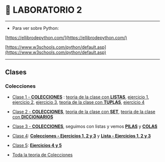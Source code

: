 # :book: LABORATORIO 2

---

- Para ver sobre Python:

[https://ellibrodepython.com/](https://ellibrodepython.com/)

[https://www.w3schools.com/python/default.asp](https://www.w3schools.com/python/default.asp)

---

## Clases

### Colecciones

- [Clase 1 - **COLECCIONES**](https://github.com/eugenia1984/UTN-FRSR-Programacion-1year-2semester/tree/main/laboratorio2/clase1_2_3) :  [teoria de la clase con **LISTAS**](https://github.com/eugenia1984/UTN-FRSR-Programacion-1year-2semester/tree/main/laboratorio2/clase1_2_3/listas.py),  [ejercicio 1](https://github.com/eugenia1984/UTN-FRSR-Programacion-1year-2semester/tree/main/laboratorio2/clase1_2_3/ejercicio1.py),  [ejercicio 2](https://github.com/eugenia1984/UTN-FRSR-Programacion-1year-2semester/tree/main/laboratorio2/clase1_2_3/ejercicio2.py),  [ejercicio 3](https://github.com/eugenia1984/UTN-FRSR-Programacion-1year-2semester/tree/main/laboratorio2/clase1_2_3/ejercicio3.py),  [teoria de la clase con **TUPLAS**](https://github.com/eugenia1984/UTN-FRSR-Programacion-1year-2semester/tree/main/laboratorio2/clase1_2_3/tuplas.py), [ejercicio 4](https://github.com/eugenia1984/UTN-FRSR-Programacion-1year-2semester/tree/main/laboratorio2/clase1_2_3/ejercicio4.py)


- [Clase 2 - **COLECCIONES**](https://github.com/eugenia1984/UTN-FRSR-Programacion-1year-2semester/tree/main/laboratorio2/clase1_2_3),  [teoria de la clase con **SET**](https://github.com/eugenia1984/UTN-FRSR-Programacion-1year-2semester/tree/main/laboratorio2/clase1_2_3/set.py),  [teoria de la clase con **DICCIONARIOS**](https://github.com/eugenia1984/UTN-FRSR-Programacion-1year-2semester/tree/main/laboratorio2/clase1_2_/diciconarios.py)


- [Clase 3 - **COLECCIONES**](https://github.com/eugenia1984/UTN-FRSR-Programacion-1year-2semester/tree/main/laboratorio2/clase1_2_3), seguimos con listas y vemos [**PILAS**](https://github.com/eugenia1984/UTN-FRSR-Programacion-1year-2semester/tree/main/laboratorio2/clase1_2_3/pilas.py) y [**COLAS**](https://github.com/eugenia1984/UTN-FRSR-Programacion-1year-2semester/tree/main/laboratorio2/clase1_2_3/colas.py)

- [Clase 4](https://github.com/eugenia1984/UTN-FRSR-Programacion-1year-2semester/tree/main/laboratorio2/clase4_5): [**Colecciones - Ejercicios 1, 2 y 3**](https://github.com/eugenia1984/UTN-FRSR-Programacion-1year-2semester/tree/main/laboratorio2/clase4_5/colecciones) y [**Lista - Ejercicios 1, 2 y 3**](https://github.com/eugenia1984/UTN-FRSR-Programacion-1year-2semester/tree/main/laboratorio2/clase4_5/lista)

- [Clase 5](https://github.com/eugenia1984/UTN-FRSR-Programacion-1year-2semester/tree/main/laboratorio2/clase4_5): [**Ejercicios 4 y 5**](https://github.com/eugenia1984/UTN-FRSR-Programacion-1year-2semester/tree/main/laboratorio2/clase4_5/)

- [Toda la teoria de Colecciones](https://github.com/eugenia1984/UTN-FRSR-Programacion-1year-2semester/tree/main/laboratorio2/clase1_2_3/README.md)



